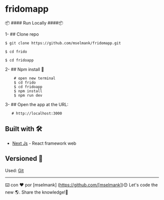 # fridomapp

📦  #### Run Locally ####📦
                                                              
1- ## Clone repo

    $ git clone https://github.com/mselmank/fridomapp.git

    $ cd frido
    
    $ cd fridoapp
    
          
2- ## Npm install 🚀          
          
        # open new terminal
        $ cd frido
        $ cd fridoapp
        $ npm install 
        $ npm run dev  
          
          
3- ## Open the app at the URL:

       # http://localhost:3000        

## Built with 🛠️

* [Next Js](https://nextjs.org/) - React framework web 


## Versioned 📌

Used: [Git](https://git-scm.com/docs)

---
⌨️ con ❤️ por [mselmank] (https://github.com/[mselmank])😊
Let's code the new 🌎. Share the knowledge!🙌

